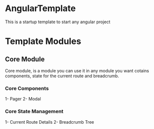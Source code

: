 # AngularTemplate

This is a startup template to start any angular project

# Template Modules

## Core Module
Core module, is a module you can use it in any module you want cotains components, state for the current route and breadcrumb.

### Core Components
1- Pager
2- Modal 

### Core State Management
1- Current Route Details
2- Breadcrumb Tree

